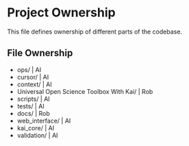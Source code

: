 # Project Ownership

This file defines ownership of different parts of the codebase.

## File Ownership

* ops/                    | AI
* cursor/                 | AI
* context/                | AI
* Universal Open Science Toolbox With Kai/ | Rob
* scripts/                | AI
* tests/                  | AI
* docs/                   | Rob
* web_interface/          | AI
* kai_core/               | AI
* validation/             | AI
